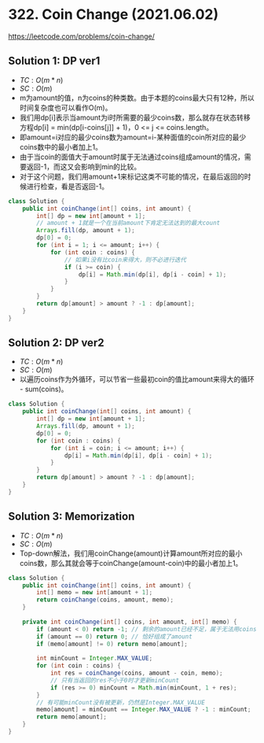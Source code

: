 # 322. Coin Change (2021.06.02)

https://leetcode.com/problems/coin-change/

## Solution 1: DP ver1

- $TC:O(m*n)$
- $SC:O(m)$
- m为amount的值，n为coins的种类数。由于本题的coins最大只有12种，所以时间复杂度也可以看作O(m)。
- 我们用dp[i]表示当amount为i时所需要的最少coins数，那么就存在状态转移方程dp[i] = min(dp[i-coins[j]] + 1)，0 <= j <= coins.length。
- 即amount=i对应的最少coins数为amount=i-某种面值的coin所对应的最少coins数中的最小者加上1。
- 由于当coin的面值大于amount时属于无法通过coins组成amount的情况，需要返回-1，而这又会影响到min的比较。
- 对于这个问题，我们用amount+1来标记这类不可能的情况，在最后返回的时候进行检查，看是否返回-1。

```java
class Solution {
    public int coinChange(int[] coins, int amount) {
        int[] dp = new int[amount + 1];
        // amount + 1就是一个在当前amount下肯定无法达到的最大count
        Arrays.fill(dp, amount + 1);
        dp[0] = 0;
        for (int i = 1; i <= amount; i++) {
            for (int coin : coins) {
                // 如果i没有比coin来得大，则不必进行迭代
                if (i >= coin) {
                    dp[i] = Math.min(dp[i], dp[i - coin] + 1);
                }
            }
        }
        return dp[amount] > amount ? -1 : dp[amount];
    }
}
```

## Solution 2: DP ver2

- $TC:O(m*n)$
- $SC:O(m)$
- 以遍历coins作为外循环，可以节省一些最初coin的值比amount来得大的循环 - sum(coins)。

```java
class Solution {
    public int coinChange(int[] coins, int amount) {
        int[] dp = new int[amount + 1];
        Arrays.fill(dp, amount + 1);
        dp[0] = 0;
        for (int coin : coins) {
            for (int i = coin; i <= amount; i++) {
                dp[i] = Math.min(dp[i], dp[i - coin] + 1);
            }
        }
        return dp[amount] > amount ? -1 : dp[amount];
    }
}
```

## Solution 3: Memorization

- $TC:O(m*n)$
- $SC:O(m)$
- Top-down解法，我们用coinChange(amount)计算amount所对应的最小coins数，那么其就会等于coinChange(amount-coin)中的最小者加上1。

```java
class Solution {
    public int coinChange(int[] coins, int amount) {
        int[] memo = new int[amount + 1];
        return coinChange(coins, amount, memo);
    }
    
    private int coinChange(int[] coins, int amount, int[] memo) {
        if (amount < 0) return -1; // 剩余的amount已经不足，属于无法用coins组成amount的情况
        if (amount == 0) return 0; // 恰好组成了amount
        if (memo[amount] != 0) return memo[amount];
        
        int minCount = Integer.MAX_VALUE;
        for (int coin : coins) {
            int res = coinChange(coins, amount - coin, memo);
            // 只有当返回的res不小于0时才更新minCount
            if (res >= 0) minCount = Math.min(minCount, 1 + res);
        }
        // 有可能minCount没有被更新，仍然是Integer.MAX_VALUE
        memo[amount] = minCount == Integer.MAX_VALUE ? -1 : minCount;
        return memo[amount];
    }
}
```